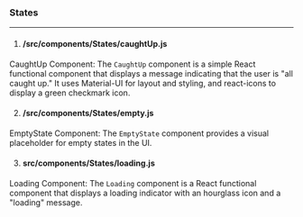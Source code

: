 ### States
---------------
1. #### /src/components/States/caughtUp.js
CaughtUp Component: The `CaughtUp` component is a simple React functional component that displays a message indicating that the user is "all caught up." It uses Material-UI for layout and styling, and react-icons to display a green checkmark icon.

2. #### /src/components/States/empty.js
EmptyState Component: The `EmptyState` component provides a visual placeholder for empty states in the UI.

3. #### src/components/States/loading.js
Loading Component: The `Loading` component is a React functional component that displays a loading indicator with an hourglass icon and a "loading" message.
